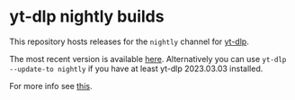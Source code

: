 # yt-dlp nightly builds

This repository hosts releases for the `nightly` channel for [yt-dlp](https://github.com/yt-dlp/yt-dlp).

The most recent version is available [here](https://github.com/yt-dlp/yt-dlp-nightly-builds/releases/latest).
Alternatively you can use `yt-dlp --update-to nightly` if you have at least yt-dlp 2023.03.03 installed.

For more info see [this](https://github.com/yt-dlp/yt-dlp#update-channels).
